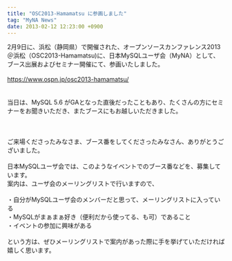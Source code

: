 ```yaml
---
title: "OSC2013-Hamamatsu に参画しました"
tag: "MyNA News"
date: 2013-02-12 12:23:00 +0900
---
```


2月9日に、浜松（静岡県）で開催された、オープンソースカンファレンス2013＠浜松（OSC2013-Hamamatsu)に、日本MySQLユーザ会（MyNA）として、ブース出展およびセミナー開催にて、参画いたしました。<br>
<br>
https://www.ospn.jp/osc2013-hamamatsu/<br>
<br>
<br>
当日は、MySQL 5.6 がGAとなった直後だったこともあり、たくさんの方にセミナーをお聞きいただき、またブースにもお越しいただきました。<br>
<br>
<br>
<br>
ご来場くださったみなさま、ブース番をしてくださったみなさん、ありがとうございました。<br>
<br>
日本MySQLユーザ会では、このようなイベントでのブース番などを、募集しています。<br>
案内は、ユーザ会のメーリングリストで行いますので、<br>
<br>
・自分がMySQLユーザ会のメンバーだと思って、メーリングリストに入っている<br>
・MySQLがまぁまぁ好き（便利だから使ってる、も可）であること<br>
・イベントの参加に興味がある<br>
<br>
という方は、ぜひメーリングリストで案内があった際に手を挙げていただければ嬉しく思います。<br>
<br>
<br>
<br>
<br>
